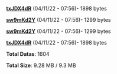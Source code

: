 [**txJDX4dR**](/data/txJDX4dR.txt) (04/11/22 - 07:56)- 1898 bytes

[**sw9mKd2Y**](/data/sw9mKd2Y.txt) (04/11/22 - 07:56)- 1299 bytes

[**sw9mKd2Y**](/data/sw9mKd2Y.txt) (04/11/22 - 07:56)- 1299 bytes

[**txJDX4dR**](/data/txJDX4dR.txt) (04/11/22 - 07:56)- 1898 bytes

**Total Datas**: 1604

**Total Size**: 9.28 MB / 9.3 MB